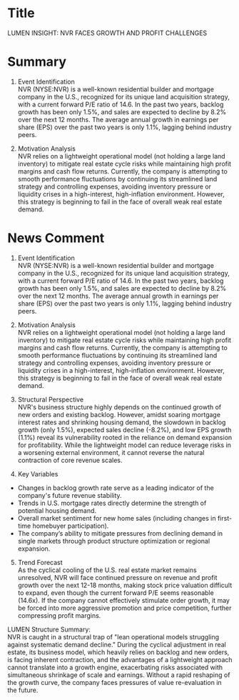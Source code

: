 # Title
LUMEN INSIGHT: NVR FACES GROWTH AND PROFIT CHALLENGES

# Summary
1. Event Identification  
NVR (NYSE:NVR) is a well-known residential builder and mortgage company in the U.S., recognized for its unique land acquisition strategy, with a current forward P/E ratio of 14.6. In the past two years, backlog growth has been only 1.5%, and sales are expected to decline by 8.2% over the next 12 months. The average annual growth in earnings per share (EPS) over the past two years is only 1.1%, lagging behind industry peers.

2. Motivation Analysis  
NVR relies on a lightweight operational model (not holding a large land inventory) to mitigate real estate cycle risks while maintaining high profit margins and cash flow returns. Currently, the company is attempting to smooth performance fluctuations by continuing its streamlined land strategy and controlling expenses, avoiding inventory pressure or liquidity crises in a high-interest, high-inflation environment. However, this strategy is beginning to fail in the face of overall weak real estate demand.

# News Comment
1. Event Identification  
NVR (NYSE:NVR) is a well-known residential builder and mortgage company in the U.S., recognized for its unique land acquisition strategy, with a current forward P/E ratio of 14.6. In the past two years, backlog growth has been only 1.5%, and sales are expected to decline by 8.2% over the next 12 months. The average annual growth in earnings per share (EPS) over the past two years is only 1.1%, lagging behind industry peers.

2. Motivation Analysis  
NVR relies on a lightweight operational model (not holding a large land inventory) to mitigate real estate cycle risks while maintaining high profit margins and cash flow returns. Currently, the company is attempting to smooth performance fluctuations by continuing its streamlined land strategy and controlling expenses, avoiding inventory pressure or liquidity crises in a high-interest, high-inflation environment. However, this strategy is beginning to fail in the face of overall weak real estate demand.

3. Structural Perspective  
NVR's business structure highly depends on the continued growth of new orders and existing backlog. However, amidst soaring mortgage interest rates and shrinking housing demand, the slowdown in backlog growth (only 1.5%), expected sales decline (-8.2%), and low EPS growth (1.1%) reveal its vulnerability rooted in the reliance on demand expansion for profitability. While the lightweight model can reduce leverage risks in a worsening external environment, it cannot reverse the natural contraction of core revenue scales.

4. Key Variables  
- Changes in backlog growth rate serve as a leading indicator of the company's future revenue stability.  
- Trends in U.S. mortgage rates directly determine the strength of potential housing demand.  
- Overall market sentiment for new home sales (including changes in first-time homebuyer participation).  
- The company’s ability to mitigate pressures from declining demand in single markets through product structure optimization or regional expansion.

5. Trend Forecast  
As the cyclical cooling of the U.S. real estate market remains unresolved, NVR will face continued pressure on revenue and profit growth over the next 12-18 months, making stock price valuation difficult to expand, even though the current forward P/E seems reasonable (14.6x). If the company cannot effectively stimulate order growth, it may be forced into more aggressive promotion and price competition, further compressing profit margins.

LUMEN Structure Summary:  
NVR is caught in a structural trap of "lean operational models struggling against systematic demand decline." During the cyclical adjustment in real estate, its business model, which heavily relies on backlog and new orders, is facing inherent contraction, and the advantages of a lightweight approach cannot translate into a growth engine, exacerbating risks associated with simultaneous shrinkage of scale and earnings. Without a rapid reshaping of the growth curve, the company faces pressures of value re-evaluation in the future.
